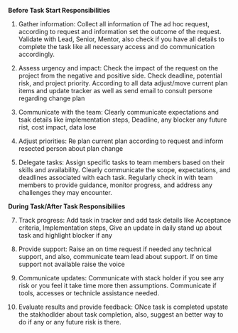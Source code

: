 **Before Task Start Responsibilities**

1. Gather information: 
Collect all information of The ad hoc request, according to request and information set the outcome of the request. Validate with Lead, Senior, Mentor, also check if you have all details to complete the task like all necessary access  and do communication accordingly.


2. Assess urgency and impact:
Check the impact of the request on the project from the negative and positive side. Check deadline, potential risk, and project priority. According to all data adjust/move current plan items and update tracker as well as send email to consult persone regarding change plan

3. Communicate with the team: 
Clearly communicate expectations and tsak details like implementation steps, Deadline, any blocker any future rist, cost impact, data lose 


5. Adjust priorities: 
Re plan current plan according to request and inform resected person about plan change

6. Delegate tasks: 
Assign specific tasks to team members based on their skills and availability. Clearly communicate the scope, expectations, and deadlines associated with each task. Regularly check in with team members to provide guidance, monitor progress, and address any challenges they may encounter.

**During Task/After Task Responsibiliies**

7. Track progress:
 Add task in tracker and add task details like Acceptance criteria, Implementation steps, Give an update in daily stand up about task and highlight blocker if any



8. Provide support:
 Raise an on time request if needed any technical support, and also,  communicate team lead about support. If on time support not available raise the voice


9. Communicate updates: 
Communicate with stack holder if you see any risk or you feel it take time more then assumptions. Communicate if tools, accesses or technicle assistance needed.

10. Evaluate results and provide feedback: 
ONce task is completed upstate the stakhodlder about task completion, also, suggest an better way to do if any or any future risk is there.
